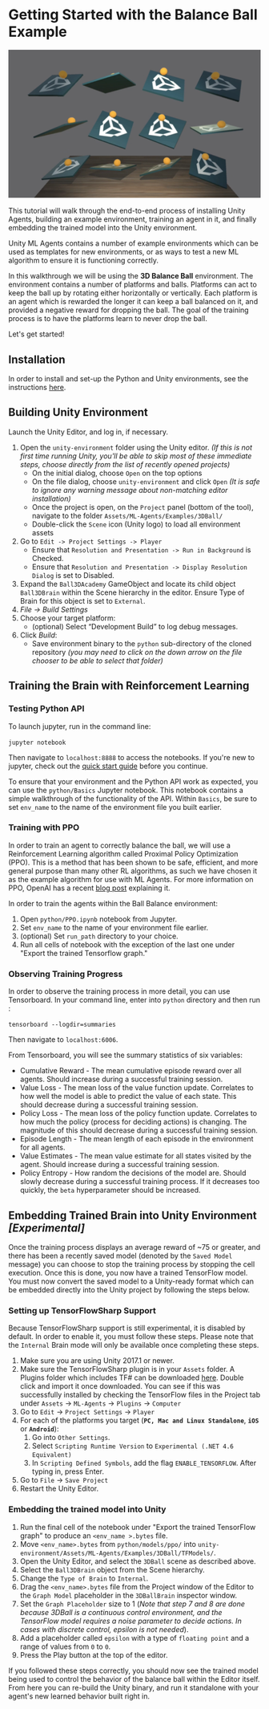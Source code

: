 # Getting Started with the Balance Ball Example

![Balance Ball](../images/balance.png)

This tutorial will walk through the end-to-end process of installing Unity Agents, building an example environment, training an agent in it, and finally embedding the trained model into the Unity environment.

Unity ML Agents contains a number of example environments which can be used as templates for new environments, or as ways to test a new ML algorithm to ensure it is functioning correctly.

In this walkthrough we will be using the **3D Balance Ball** environment. The environment contains a number of platforms and balls. Platforms can act to keep the ball up by rotating either horizontally or vertically. Each platform is an agent which is rewarded the longer it can keep a ball balanced on it, and provided a negative reward for dropping the ball. The goal of the training process is to have the platforms learn to never drop the ball.

Let's get started!

## Installation

In order to install and set-up the Python and Unity environments, see the instructions [here](installation.md).

## Building Unity Environment
Launch the Unity Editor, and log in, if necessary.

1. Open the `unity-environment` folder using the Unity editor.  *(If this is not first time running Unity, you'll be able to skip most of these immediate steps, choose directly from the list of recently opened projects)*
    - On the initial dialog, choose `Open` on the top options
    - On the file dialog, choose `unity-environment` and click `Open` *(It is safe to ignore any warning message about non-matching editor installation)*
    - Once the project is open, on the `Project` panel (bottom of the tool), navigate to the folder `Assets/ML-Agents/Examples/3DBall/`
    - Double-click the `Scene` icon (Unity logo) to load all environment assets
2. Go to `Edit -> Project Settings -> Player`
    - Ensure that `Resolution and Presentation -> Run in Background` is Checked.
    - Ensure that `Resolution and Presentation -> Display Resolution Dialog` is set to Disabled.
3. Expand the `Ball3DAcademy` GameObject and locate its child object `Ball3DBrain` within the Scene hierarchy in the editor. Ensure Type of Brain for this object is set to `External`.
4. *File -> Build Settings*
5. Choose your target platform:
    - (optional) Select “Development Build” to log debug messages.
6. Click *Build*:
    - Save environment binary to the `python` sub-directory of the cloned repository *(you may need to click on the down arrow on the file chooser to be able to select that folder)*

## Training the Brain with Reinforcement Learning

### Testing Python API

To launch jupyter, run in the command line:

`jupyter notebook`

Then navigate to `localhost:8888` to access the notebooks. If you're new to jupyter, check out the [quick start guide](https://jupyter-notebook-beginner-guide.readthedocs.io/en/latest/execute.html) before you continue.

To ensure that your environment and the Python API work as expected, you can use the `python/Basics` Jupyter notebook. This notebook contains a simple walkthrough of the functionality of the API. Within `Basics`, be sure to set `env_name` to the name of the environment file you built earlier.

### Training with PPO
In order to train an agent to correctly balance the ball, we will use a Reinforcement Learning algorithm called Proximal Policy Optimization (PPO). This is a method that has been shown to be safe, efficient, and more general purpose than many other RL algorithms, as such we have chosen it as the example algorithm for use with ML Agents. For more information on PPO, OpenAI has a recent [blog post](https://blog.openai.com/openai-baselines-ppo/) explaining it.

In order to train the agents within the Ball Balance environment:

1. Open `python/PPO.ipynb` notebook from Jupyter.
2. Set `env_name` to the name of your environment file earlier.
3. (optional) Set `run_path` directory to your choice.
4. Run all cells of notebook with the exception of the last one under "Export the trained Tensorflow graph."

### Observing Training Progress
In order to observe the training process in more detail, you can use Tensorboard.
In your command line, enter into `python` directory and then run :

`tensorboard --logdir=summaries`

Then navigate to `localhost:6006`.

From Tensorboard, you will see the summary statistics of six variables:
* Cumulative Reward - The mean cumulative episode reward over all agents. Should increase during a successful training session.
* Value Loss - The mean loss of the value function update. Correlates to how well the model is able to predict the value of each state. This should decrease during a successful training session.
* Policy Loss - The mean loss of the policy function update. Correlates to how much the policy (process for deciding actions) is changing. The magnitude of this should decrease during a successful training session.
* Episode Length - The mean length of each episode in the environment for all agents.
* Value Estimates - The mean value estimate for all states visited by the agent. Should increase during a successful training session.
* Policy Entropy - How random the decisions of the model are. Should slowly decrease during a successful training process. If it decreases too quickly, the `beta` hyperparameter should be increased.

## Embedding Trained Brain into Unity Environment _[Experimental]_
Once the training process displays an average reward of ~75 or greater, and there has been a recently saved model (denoted by the `Saved Model` message) you can choose to stop the training process by stopping the cell execution. Once this is done, you now have a trained TensorFlow model. You must now convert the saved model to a Unity-ready format which can be embedded directly into the Unity project by following the steps below.

### Setting up TensorFlowSharp Support
Because TensorFlowSharp support is still experimental, it is disabled by default. In order to enable it, you must follow these steps. Please note that the `Internal` Brain mode will only be available once completing these steps.

1. Make sure you are using Unity 2017.1 or newer.
2. Make sure the TensorFlowSharp plugin is in your `Assets` folder. A Plugins folder which includes TF# can be downloaded [here](https://s3.amazonaws.com/unity-agents/0.2/TFSharpPlugin.unitypackage). Double click and import it once downloaded.  You can see if this was successfully installed by checking the TensorFlow files in the Project tab under `Assets` -> `ML-Agents` -> `Plugins` -> `Computer`
3. Go to `Edit` -> `Project Settings` -> `Player`
4. For each of the platforms you target (**`PC, Mac and Linux Standalone`**, **`iOS`** or **`Android`**):
	1. Go into `Other Settings`.
	2. Select `Scripting Runtime Version` to `Experimental (.NET 4.6 Equivalent)`
	3. In `Scripting Defined Symbols`, add the flag `ENABLE_TENSORFLOW`.  After typing in, press Enter.
5. Go to `File` -> `Save Project`
6. Restart the Unity Editor.

### Embedding the trained model into Unity

1. Run the final cell of the notebook under "Export the trained TensorFlow graph" to produce an `<env_name >.bytes` file.
2. Move `<env_name>.bytes` from `python/models/ppo/` into `unity-environment/Assets/ML-Agents/Examples/3DBall/TFModels/`.
3. Open the Unity Editor, and select the `3DBall` scene as described above.
4. Select the `Ball3DBrain` object from the Scene hierarchy.
5. Change the `Type of Brain` to `Internal`.
6. Drag the `<env_name>.bytes` file from the Project window of the Editor to the `Graph Model` placeholder in the `3DBallBrain` inspector window.
7. Set the `Graph Placeholder` size to 1 (_Note that step 7 and 8 are done because 3DBall is a continuous control environment, and the TensorFlow model requires a noise parameter to decide actions. In cases with discrete control, epsilon is not needed_).
8. Add a placeholder called `epsilon` with a type of `floating point` and a range of values from `0` to `0`.
9. Press the Play button at the top of the editor.

If you followed these steps correctly, you should now see the trained model being used to control the behavior of the balance ball within the Editor itself. From here you can re-build the Unity binary, and run it standalone with your agent's new learned behavior built right in.
